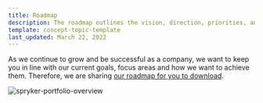 ```yaml
---
title: Roadmap
description: The roadmap outlines the vision, direction, priorities, and progress of Spryker over time.
template: concept-topic-template
last_updated: March 22, 2022
---
```


As we continue to grow and be successful as a company, we want to keep you in line with our current goals, focus areas and how we want to achieve them. Therefore, we are sharing [our roadmap for you to download](https://spryker.s3.eu-central-1.amazonaws.com/docs/scos/user/intro-to-spryker/roadmap.md/Spryker_Roadmap.pdf).  

![spryker-portfolio-overview](https://spryker.s3.eu-central-1.amazonaws.com/docs/scos/user/intro-to-spryker/roadmap.md/Spryker_Portfolio_Overview.png)
